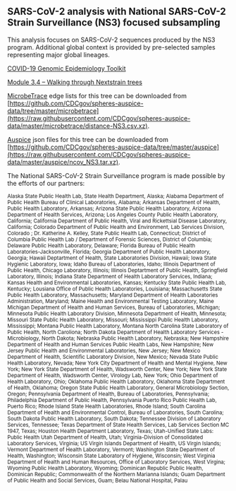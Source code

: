 ## SARS-CoV-2 analysis with National SARS-CoV-2 Strain Surveillance (NS3) focused subsampling
This analysis focuses on SARS-CoV-2 sequences produced by the NS3 program. Additional global context is provided by pre-selected samples representing major global lineages.

[COVID-19 Genomic Epidemiology Toolkit](https://www.cdc.gov/amd/training/covid-19-gen-epi-toolkit.html) 

[Module 3.4 – Walking through Nextstrain trees](https://youtu.be/lFmtfnDGbo4)

[MicrobeTrace](https://microbetrace.cdc.gov/MicrobeTrace/) edge lists for this tree can be downloaded from [https://github.com/CDCgov/spheres-auspice-data/tree/master/microbetrace](https://raw.githubusercontent.com/CDCgov/spheres-auspice-data/master/microbetrace/distance-NS3.csv.xz).

[Auspice](https://auspice.us/) json files for this tree can be downloaded from [https://github.com/CDCgov/spheres-auspice-data/tree/master/auspice](https://raw.githubusercontent.com/CDCgov/spheres-auspice-data/master/auspice/ncov_NS3.tar.xz).


The National SARS-CoV-2 Strain Surveillance program is made possible by the efforts of our partners:

<sub>Alaska State Public Health Lab, State Health Department, Alaska; Alabama Department of Public Health Bureau of Clinical Laboratories, Alabama; Arkansas Department of Health, Public Health Laboratory, Arkansas; Arizona State Public Health Laboratory, Arizona Department of Health Services, Arizona; Los Angeles County Public Health Laboratory, California; California Department of Public Health, Viral and Rickettsial Disease Laboratory, California; Colorado Department of Public Health and Environment, Lab Services Division, Colorado ; Dr. Katherine A. Kelley, State Public Health Lab, Connecticut; District of Columbia Public Health Lab / Department of Forensic Sciences, District of Columbia; Delaware Public Health Laboratory, Delaware; Florida Bureau of Public Health Laboratories-Jacksonville, Florida; Georgia Department of Public Health Laboratory, Georgia; Hawaii Deptartment of Health, State Laboratories Division, Hawaii; Iowa State Hygienic Laboratory, Iowa; Idaho Bureau of Laboratories, Idaho; Illinois Department of Public Health, Chicago Laboratory, Illinois; Illinois Deptartment of Public Health, Springfield Laboratory, Illinois; Indiana State Department of Health Laboratory Services, Indiana; Kansas Health and Environmental Laboratories, Kansas; Kentucky State Public Health Lab, Kentucky; Lousiana Office of Public Health Laboratories, Louisiana; Massachusetts State Public Health Laboratory, Massachusetts; Maryland Department of Health Laboratories Administration, Maryland; Maine Health and Environmental Testing Laboratory, Maine
Michigan Department of Health and Human Services, Bureau of Laboratories, Michigan; Minnesota Public Health Laboratory Division, Minnesota Department of Health, Minnesota; Missouri State Public Health Laboratory, Missouri; Mississippi Public Health Laboratory, Mississippi; Montana Public Health Laboratory, Montana
North Carolina State Laboratory of Public Health, North Caroliona; North Dakota Department of Health Laboratory Services - Microbiology, North Dakota; Nebraska Public Health Laboratory, Nebraska; New Hampshire Department of Health and Human Services Public Health Labs, New Hampshire; New Jersey Public Health and Environmental Laboratories, New Jersey; New Mexico Department of Health, Scientific Laboratory Division, New Mexico; Nevada State Public Health Laboratory, Nevada; New York City Department of Health and Mental Hygiene, New York; New York State Department of Health, Wadsworth Center, New York; New York State Department of Health, Wadsworth Center, Virology Lab, New York; Ohio Department of Health Laboratory, Ohio; Oklahoma Public Health Laboratory, Oklahoma State Department of Health, Oklahoma; Oregon State Public Health Laboratory, General Microbiology Section, Oregon; Pennsylvania Department of Health, Bureau of Laboratories, Pennsylvania; Philadelphia Department of Public Health, Pennsylvania
Puerto Rico Public Health Lab, Puerto Rico; Rhode Island State Health Laboratories, Rhode Island; South Carolina Department of Health and Environmental Control, Bureau of Laboratories, South Carolina; South Dakota Public Health Laboratory, South Dakota; Tennessee Division of Laboratory Services, Tennessee; Texas Department of State Health Services, Lab Services Section MC 1947, Texas; Houston Health Department Laboratory, Texas; Utah-Unified State Labs: Public Health Utah Department of Health, Utah; Virginia-Division of Consolidated Laboratory Services, Virginia; US Virgin Islands Department of Health, US Virgin Islands; Vermont Department of Health Laboratory, Vermont; Washington State Department of Health, Washington; Wisconsin State Laboratory of Hygiene, Wisconsin; West Virginia Department of Health and Human Resources, Office of Laboratory Services, West Virgina; Wyoming Public Health Laboratory, Wyoming; Dominican Republic Public Health, Dominican Republic; Commonwealth of the Northern Marianna Islands; Guam Department of Public Health and Social Services, Guam; Belau National Hospital, Palau
</sub>
